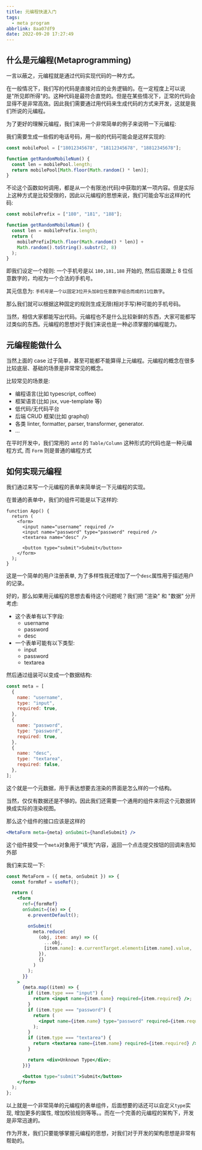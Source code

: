 ```yaml
---
title: 元编程快速入门
tags:
  - meta program
abbrlink: 8aa07df9
date: 2022-09-20 17:27:49
---
```


## 什么是元编程(Metaprogramming)

一言以蔽之，元编程就是通过代码实现代码的一种方式。

在一般情况下，我们写的代码是直接对应的业务逻辑的。在一定程度上可以说是"所见即所得"的。这种代码是最符合直觉的。但是在某些情况下，正常的代码会显得不是非常高效。因此我们需要通过用代码来生成代码的方式来开发，这就是我们所说的元编程。

为了更好的理解元编程，我们来用一个非常简单的例子来说明一下元编程:

我们需要生成一些假的电话号码，用一般的代码可能会是这样实现的:

```typescript
const mobilePool = ["18012345678", "18112345678", "18812345678"];

function getRandomMobileNum() {
  const len = mobilePool.length;
  return mobilePool[Math.floor(Math.random() * len)];
}
```

不论这个函数如何调用，都是从一个有限池(代码)中获取的某一项内容。但是实际上这种方式是比较受限的，因此以元编程的思想来说，我们可能会写出这样的代码:

```typescript
const mobilePrefix = ["180", "181", "188"];

function getRandomMobileNum() {
  const len = mobilePrefix.length;
  return (
    mobilePrefix[Math.floor(Math.random() * len)] +
    Math.random().toString().substr(2, 8)
  );
}
```

即我们设定一个规则: 一个手机号是以 `180,181,188` 开始的, 然后后面跟上 8 位任意数字的，均视为一个合法的手机号。

其元信息为: `手机号是一个以固定3位开头加8位任意数字组合而成的11位数字`。

那么我们就可以根据这种固定的规则生成无限(相对手写)种可能的手机号码。

当然，相信大家都能写出代码。元编程也不是什么比较新鲜的东西，大家可能都写过类似的东西。元编程的思想对于我们来说也是一种必须掌握的编程能力。

## 元编程能做什么

当然上面的 case 过于简单，甚至可能都不能算得上元编程。元编程的概念在很多比较底层、基础的场景是非常常见的概念。

比较常见的场景是:

- 编程语言(比如 typescript, coffee)
- 框架语言(比如 jsx, vue-template 等)
- 低代码/无代码平台
- 后端 CRUD 框架(比如 graphql)
- 各类 linter, formatter, parser, transformer, generator.
- ...

在平时开发中，我们常用的 `antd` 的 `Table/Column` 这种形式的代码也是一种元编程方式, 而 `Form` 则是普通的编程方式

## 如何实现元编程

我们通过来写一个元编程的表单来简单说一下元编程的实现。

在普通的表单中，我们的组件可能是以下这样的:

```tsx
function App() {
  return (
    <form>
      <input name="username" required />
      <input name="password" type="password" required />
      <textarea name="desc" />

      <button type="submit">Submit</button>
    </form>
  );
}
```

这是一个简单的用户注册表单, 为了多样性我还增加了一个`desc`属性用于描述用户的记录。

好的，那么如果用元编程的思想去看待这个问题呢？我们把 "渲染" 和 "数据" 分开考虑:

- 这个表单有以下字段:
  - username
  - password
  - desc
- 一个表单可能有以下类型:
  - input
  - password
  - textarea

然后通过组装可以变成一个数据结构:

```js
const meta = [
  {
    name: "username",
    type: "input",
    required: true,
  },
  {
    name: "password",
    type: "password",
    required: true,
  },
  {
    name: "desc",
    type: "textarea",
    required: false,
  },
];
```

这个就是一个元数据，用于表达想要去渲染的界面是怎么样的一个结构。

当然，仅仅有数据还是不够的。因此我们还需要一个通用的组件来将这个元数据转换成实际的渲染视图。

那么这个组件的接口应该是这样的

```jsx
<MetaForm meta={meta} onSubmit={handleSubmit} />
```

这个组件接受一个`meta`对象用于"填充"内容，返回一个点击提交按钮的回调来告知外部

我们来实现一下:

```jsx
const MetaForm = ({ meta, onSubmit }) => {
  const formRef = useRef();

  return (
    <form
      ref={formRef}
      onSubmit={(e) => {
        e.preventDefault();

        onSubmit(
          meta.reduce(
            (obj, item: any) => ({
              ...obj,
              [item.name]: e.currentTarget.elements[item.name].value,
            }),
            {}
          )
        );
      }}
    >
      {meta.map((item) => {
        if (item.type === "input") {
          return <input name={item.name} required={item.required} />;
        }
        if (item.type === "password") {
          return (
            <input name={item.name} type="password" required={item.required} />
          );
        }
        if (item.type === "textarea") {
          return <textarea name={item.name} required={item.required} />;
        }

        return <div>Unknown Type</div>;
      })}

      <button type="submit">Submit</button>
    </form>
  );
};
```

以上就是一个非常简单的元编程的表单组件，后面想要的话还可以自定义`type`实现, 增加更多的属性, 增加校验规则等等。。而在一个完善的元编程的架构下，开发是非常迅速的。


作为开发，我们只要能够掌握元编程的思想，对我们对于开发的架构思想是非常有帮助的。
